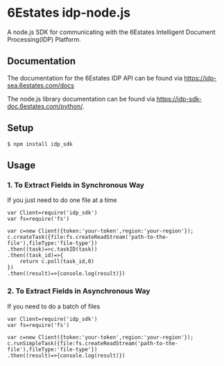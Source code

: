 # 6Estates idp-node.js
A node.js SDK for communicating with the 6Estates Intelligent Document Processing(IDP) Platform.

## Documentation
The documentation for the 6Estates IDP API can be found via https://idp-sea.6estates.com/docs

The node.js library documentation can be found via https://idp-sdk-doc.6estates.com/python/.

## Setup
    $ npm install idp_sdk
## Usage
### 1. To Extract Fields in Synchronous Way
If you just need to do one file at a time

    var Client=require('idp_sdk')
    var fs=require('fs')

    var c=new Client({token:'your-token',region:'your-region'});
    c.createTask({file:fs.createReadStream('path-to-the-file'),fileType:'file-type'})
    .then((task)=>c.taskID(task))
    .then((task_id)=>{
        return c.poll(task_id,0)
    })
    .then((result)=>{console.log(result)})

### 2. To Extract Fields in Asynchronous Way
If you need to do a batch of files

    var Client=require('idp_sdk')
    var fs=require('fs')

    var c=new Client({token:'your-token',region:'your-region'});
    c.runSimpleTask({file:fs.createReadStream('path-to-the-file'),fileType:'file-type'})
    .then((result)=>{console.log(result)})
